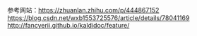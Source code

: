参考网站：https://zhuanlan.zhihu.com/p/444867152
         https://blog.csdn.net/wxb1553725576/article/details/78041169
         http://fancyerii.github.io/kaldidoc/feature/
